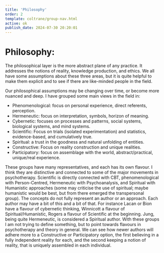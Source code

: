 ```yaml
---
title: 'Philosophy'
order: 2
template: coltrane/group-nav.html
active: ok
publish_date: 2024-07-30 20:20:01
---
```

# Philosophy:
The philosophical layer is the more abstract plane of any practice. It addresses the notions of reality, knowledge production, and ethics. We all have some assumptions about these three areas, but it is quite helpful to make them explicit and to see if there are like-minded people in the field.

Our philosophical assumptions may be changing over time, or become more nuanced and deep. I have grouped some main views in the field in:
-	Phenomenological: focus on personal experience, direct referents, perception.
-	Hermeneutic: focus on interpretation, symbols, horizon of meaning.
-	Cybernetic: focuses on processes and patterns, social systems, biological systems, and mind systems. 
-	Scientific: Focus on trials (isolated experimentation) and statistics, evidence-based, and cumulatively true. 
-	Spiritual: a trust in the goodness and natural unfolding of entities.
-	Constructive: Focus on reality construction and unique realities.
-	Participatory: focus on assemblage with the world, abstract/practical, unique/real experience. 

These groups have many representatives, and each has its own flavour. I think they are distinctive and connected to some of the major movements in psychotherapy. Scientific is directly connected with CBT, phenomenological with Person-Centred, Hermeneutic with Psychoanalysis, and Spiritual with Humanistic approaches (some may criticise the use of spiritual; maybe humanistic would be best, but from there emerged the transpersonal group).
The concepts do not fully represent an author or an approach. Each author may have a bit of this and a bit of that. For instance Lacan or Bion have a flavour of cybernetic thinking, Winnicott a flavour of Spiritual/Humanistic, Rogers a flavour of Scientific at the beginning. Jung, being quite Hermeneutic, is considered a Spiritual author.
With these groups I am not trying to define something, but to point towards flavours in psychotherapy and theory in general. We can see how newer authors will adhere more to a Constructive or Participatory option, the first believing in a fully independent reality for each, and the second keeping a notion of reality, that is uniquely assembled in each individual.
 
